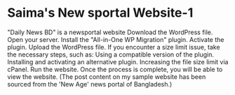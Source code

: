 # Saima's New sportal Website-1
 "Daily News BD" is a newsportal website
Download the WordPress file.
Open your server.
Install the "All-in-One WP Migration" plugin.
Activate the plugin.
Upload the WordPress file.
If you encounter a size limit issue, take the necessary steps, such as:
Using a compatible version of the plugin.
Installing and activating an alternative plugin.
Increasing the file size limit via cPanel.
Run the website.
Once the process is complete, you will be able to view the website.
(The post content on my sample website has been sourced from the 'New Age' news portal of Bangladesh.)
